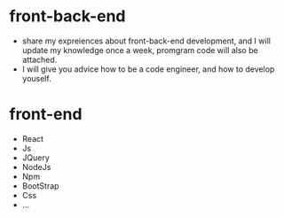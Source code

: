 # front-back-end
- share my expreiences about front-back-end development, and I will update my knowledge once a week, promgram code will also be attached.
- I will give you advice how to be a code engineer, and how to develop youself.

# front-end
 - React
 - Js
 - JQuery
 - NodeJs
 - Npm
 - BootStrap
 - Css
 - ...

